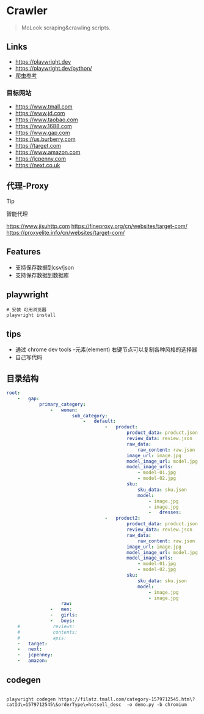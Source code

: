 # Crawler

> MoLook scraping&crawling scripts.

## Links

- https://playwright.dev
- https://playwright.dev/python/
- [爬虫参考](https://github.com/NanmiCoder/MediaCrawler)

### 目标网站

- https://www.tmall.com
- https://www.jd.com
- https://www.taobao.com
- https://www.1688.com
- https://www.gap.com
- https://us.burberry.com
- https://target.com
- https://www.amazon.com
- https://jcpenny.com
- https://next.co.uk

## 代理-Proxy

> [!tip]
>
> 智能代理

https://www.jisuhttp.com
https://fineproxy.org/cn/websites/target-com/
https://proxyelite.info/cn/websites/target-com/

## Features

- 支持保存数据到csv/json
- 支持保存数据到数据库

## playwright

```shell
# 安装 可用浏览器
playwright install
```

## tips

- 通过 chrome dev tools -元素(element) 右键节点可以复制各种风格的选择器
- 自己写代码

## 目录结构

```yaml
root:
    -   gap:
            primary_category:
                -   women:
                        sub_category:
                            -   default:
                                    -   product:
                                            product_data: product.json
                                            review_data: review.json
                                            raw_data:
                                                raw_content: raw.json
                                            image_url: image.jpg
                                            model_image_url: model.jpg
                                            model_image_urls:
                                                - model-01.jpg
                                                - model-02.jpg
                                            sku:
                                                sku_data: sku.json
                                                model:
                                                    - image.jpg
                                                    - image.jpg
                                                    -   dresses:
                                    -   product2:
                                            product_data: product.json
                                            review_data: review.json
                                            raw_data:
                                                raw_content: raw.json
                                            image_url: image.jpg
                                            model_image_url: model.jpg
                                            model_image_urls:
                                                - model-01.jpg
                                                - model-02.jpg
                                            sku:
                                                sku_data: sku.json
                                                model:
                                                    - image.jpg
                                                    - image.jpg
                    raw:
                -   men:
                -   girls:
                -   boys:
    #            reviews:
    #            contents:
    #            apis:
    -   target:
    -   next:
    -   jcpenney:
    -   amazon:


```

## codegen

```shell

playwright codegen https://filatz.tmall.com/category-1579712545.htm\?catId\=1579712545\&orderType\=hotsell_desc  -o demo.py -b chromium


```